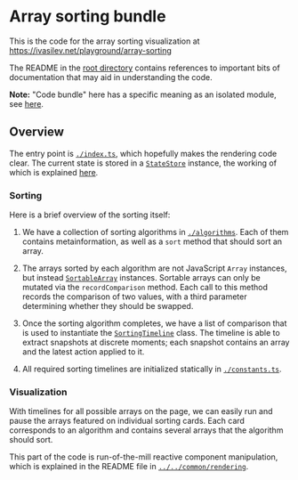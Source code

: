 # Array sorting bundle

This is the code for the array sorting visualization at https://ivasilev.net/playground/array-sorting

The README in the [root directory](../../../) contains references to important bits of documentation that may aid in understanding the code.

__Note:__ "Code bundle" here has a specific meaning as an isolated module, see [here](./build/#typescript).

## Overview

The entry point is [`./index.ts`](./index.ts), which hopefully makes the rendering code clear. The current state is stored in a [`StateStore`](../../common/support/state_store.ts) instance, the working of which is explained [here](../../common/observable#state-store).

### Sorting

Here is a brief overview of the sorting itself:

1. We have a collection of sorting algorithms in [`./algorithms`](./algorithms). Each of them contains metainformation, as well as a `sort` method that should sort an array.

2. The arrays sorted by each algorithm are not JavaScript `Array` instances, but instead [`SortableArray`](./support/sortable_array.ts) instances. Sortable arrays can only be mutated via the `recordComparison` method. Each call to this method records the comparison of two values, with a third parameter determining whether they should be swapped.

3. Once the sorting algorithm completes, we have a list of comparison that is used to instantiate the [`SortingTimeline`](./support/timeline.ts) class. The timeline is able to extract snapshots at discrete moments; each snapshot contains an array and the latest action applied to it.

4. All required sorting timelines are initialized statically in [`./constants.ts`](./constants.ts).

### Visualization

With timelines for all possible arrays on the page, we can easily run and pause the arrays featured on individual sorting cards. Each card corresponds to an algorithm and contains several arrays that the algorithm should sort.

This part of the code is run-of-the-mill reactive component manipulation, which is explained in the README file in [`../../common/rendering`](../../common/rendering).
